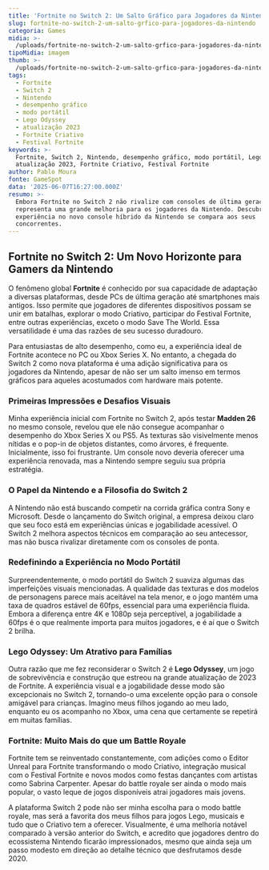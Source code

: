 ```yaml
---
title: 'Fortnite no Switch 2: Um Salto Gráfico para Jogadores da Nintendo'
slug: fortnite-no-switch-2-um-salto-grfico-para-jogadores-da-nintendo
categoria: Games
midia: >-
  /uploads/fortnite-no-switch-2-um-salto-grfico-para-jogadores-da-nintendo-thumb.jpg
tipoMidia: imagem
thumb: >-
  /uploads/fortnite-no-switch-2-um-salto-grfico-para-jogadores-da-nintendo-thumb.jpg
tags:
  - Fortnite
  - Switch 2
  - Nintendo
  - desempenho gráfico
  - modo portátil
  - Lego Odyssey
  - atualização 2023
  - Fortnite Criativo
  - Festival Fortnite
keywords: >-
  Fortnite, Switch 2, Nintendo, desempenho gráfico, modo portátil, Lego Odyssey,
  atualização 2023, Fortnite Criativo, Festival Fortnite
author: Pablo Moura
fonte: GameSpot
data: '2025-06-07T16:27:00.000Z'
resumo: >-
  Embora Fortnite no Switch 2 não rivalize com consoles de última geração,
  representa uma grande melhoria para os jogadores da Nintendo. Descubra como a
  experiência no novo console híbrido da Nintendo se compara aos seus
  concorrentes.
---
```


## Fortnite no Switch 2: Um Novo Horizonte para Gamers da Nintendo

O fenômeno global **Fortnite** é conhecido por sua capacidade de adaptação a diversas plataformas, desde PCs de última geração até smartphones mais antigos. Isso permite que jogadores de diferentes dispositivos possam se unir em batalhas, explorar o modo Criativo, participar do Festival Fortnite, entre outras experiências, exceto o modo Save The World. Essa versatilidade é uma das razões de seu sucesso duradouro.

Para entusiastas de alto desempenho, como eu, a experiência ideal de Fortnite acontece no PC ou Xbox Series X. No entanto, a chegada do Switch 2 como nova plataforma é uma adição significativa para os jogadores da Nintendo, apesar de não ser um salto imenso em termos gráficos para aqueles acostumados com hardware mais potente.

### Primeiras Impressões e Desafios Visuais

Minha experiência inicial com Fortnite no Switch 2, após testar **Madden 26** no mesmo console, revelou que ele não consegue acompanhar o desempenho do Xbox Series X ou PS5. As texturas são visivelmente menos nítidas e o pop-in de objetos distantes, como árvores, é frequente. Inicialmente, isso foi frustrante. Um console novo deveria oferecer uma experiência renovada, mas a Nintendo sempre seguiu sua própria estratégia.

### O Papel da Nintendo e a Filosofia do Switch 2

A Nintendo não está buscando competir na corrida gráfica contra Sony e Microsoft. Desde o lançamento do Switch original, a empresa deixou claro que seu foco está em experiências únicas e jogabilidade acessível. O Switch 2 melhora aspectos técnicos em comparação ao seu antecessor, mas não busca rivalizar diretamente com os consoles de ponta.

### Redefinindo a Experiência no Modo Portátil

Surpreendentemente, o modo portátil do Switch 2 suaviza algumas das imperfeições visuais mencionadas. A qualidade das texturas e dos modelos de personagens parece mais aceitável na tela menor, e o jogo mantém uma taxa de quadros estável de 60fps, essencial para uma experiência fluida. Embora a diferença entre 4K e 1080p seja perceptível, a jogabilidade a 60fps é o que realmente importa para muitos jogadores, e é aí que o Switch 2 brilha.

### Lego Odyssey: Um Atrativo para Famílias

Outra razão que me fez reconsiderar o Switch 2 é **Lego Odyssey**, um jogo de sobrevivência e construção que estreou na grande atualização de 2023 de Fortnite. A experiência visual e a jogabilidade desse modo são excepcionais no Switch 2, tornando-o uma excelente opção para o console amigável para crianças. Imagino meus filhos jogando ao meu lado, enquanto eu os acompanho no Xbox, uma cena que certamente se repetirá em muitas famílias.

### Fortnite: Muito Mais do que um Battle Royale

Fortnite tem se reinventado constantemente, com adições como o Editor Unreal para Fortnite transformando o modo Criativo, integração musical com o Festival Fortnite e novos modos como festas dançantes com artistas como Sabrina Carpenter. Apesar do battle royale ser ainda o modo mais popular, o vasto leque de jogos disponíveis atrai jogadores mais jovens.

A plataforma Switch 2 pode não ser minha escolha para o modo battle royale, mas será a favorita dos meus filhos para jogos Lego, musicais e tudo que o Criativo tem a oferecer. Visualmente, é uma melhoria notável comparado à versão anterior do Switch, e acredito que jogadores dentro do ecossistema Nintendo ficarão impressionados, mesmo que ainda seja um passo modesto em direção ao detalhe técnico que desfrutamos desde 2020.
